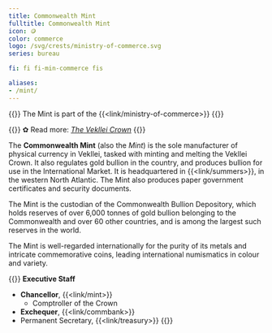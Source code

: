 ```yaml
---
title: Commonwealth Mint
fulltitle: Commonwealth Mint
icon: 🪙
color: commerce
logo: /svg/crests/ministry-of-commerce.svg
series: bureau

fi: fi fi-min-commerce fis

aliases:
- /mint/
---
```

{{<note series>}}
 The Mint is part of the {{<link/ministry-of-commerce>}}
{{</note>}}

{{<note link>}}
✿ Read more: *[The Vekllei Crown](/stories/currency/)*
{{</note>}}

The <span class="fi fi-min-commerce fis"></span> **Commonwealth Mint** (also the *Mint*) is the sole manufacturer of physical currency in Vekllei, tasked with minting and melting the Vekllei Crown. It also regulates gold bullion in the country, and produces bullion for use in the International Market. It is headquartered in {{<link/summers>}}, in the western North Atlantic. The Mint also produces paper government certificates and security documents.

The Mint is the custodian of the Commonwealth Bullion Depository, which holds reserves of over 6,000 tonnes of gold bullion belonging to the Commonwealth and over 60 other countries, and is among the largest such reserves in the world.

The Mint is well-regarded internationally for the purity of its metals and intricate commemorative coins, leading international numismatics in colour and variety.

{{<note panel>}}
**Executive Staff**

* **Chancellor**, {{<link/mint>}}
	* Comptroller of the Crown
* **Exchequer**, {{<link/commbank>}}
* Permanent Secretary, {{<link/treasury>}}
{{</note>}}